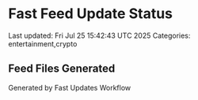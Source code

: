 # Fast Feed Update Status
Last updated: Fri Jul 25 15:42:43 UTC 2025
Categories: entertainment,crypto

## Feed Files Generated

Generated by Fast Updates Workflow
